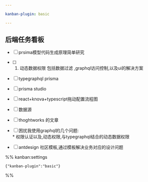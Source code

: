 ```yaml
---

kanban-plugin: basic

---
```


## 后端任务看板

- [ ] prsima模型代码生成原理简单研究
- [ ] 1.  动态数据权限 包括数据过滤 ,graphql访问控制,以及ui的解决方案
- [ ] typegraphql prisma
- [ ] prisma studio
- [ ] react+knova+typescript拖动配置流程图
- [ ] 数据源
- [ ] thoghtworks 的文章
- [ ] 困扰我使用graphql的几个问题:<br>* 权限认证以及,动态权限,与typegraphql结合的动态数据权限
- [ ] antdesign 社区模板,通过模板解决业务对应的设计问题




%% kanban:settings
```
{"kanban-plugin":"basic"}
```
%%